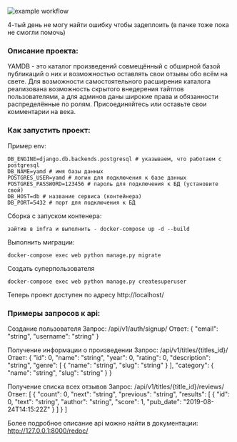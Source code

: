 ![example workflow](https://github.com/artymons/yamdb_final/actions/workflows/yamdb_workflow.yml/badge.svg)

4-тый день не могу найти ошибку чтобы задеплоить (в пачке тоже пока не смогли помочь)

### Описание проекта:

YAMDB - это каталог произведений совмещённый с обширной базой публикаций о них и возможностью оставлять свои отзывы обо всём на свете.
Для возможности самостоятельного расширения каталога реализована возможность скрытого внедерения тайтлов пользователями, а для админов даны широкие права и обязанности распределённые по ролям. Присоединяйтесь или оставьте свои комментарии на века.

### Как запустить проект:

Пример env:

```
DB_ENGINE=django.db.backends.postgresql # указываем, что работаем с postgresql
DB_NAME=yamd # имя базы данных
POSTGRES_USER=yamd # логин для подключения к базе данных
POSTGRES_PASSWORD=123456 # пароль для подключения к БД (установите свой)
DB_HOST=db # название сервиса (контейнера)
DB_PORT=5432 # порт для подключения к БД
```

Сборка с запуском контенера:

```
зайтив в infra и выполнить - docker-compose up -d --build
```

Выполнить миграции:

```
docker-compose exec web python manage.py migrate
```

Создать суперпользователя

```
docker-compose exec web python manage.py createsuperuser
```
Теперь проект доступен по адресу http://localhost/

### Примеры запросов к api:

Создание пользователя
Запрос:
/api/v1/auth/signup/
Ответ:
{
  "email": "string",
  "username": "string"
}

Получение информации о произведении
Запрос:
/api/v1/titles/{titles_id}/
Ответ:
{
  "id": 0,
  "name": "string",
  "year": 0,
  "rating": 0,
  "description": "string",
  "genre": [
    {
      "name": "string",
      "slug": "string"
    }
  ],
  "category": {
    "name": "string",
    "slug": "string"
  }
}

Получение списка всех отзывов
Запрос:
/api/v1/titles/{title_id}/reviews/
Ответ:
[
  {
    "count": 0,
    "next": "string",
    "previous": "string",
    "results": [
      {
        "id": 0,
        "text": "string",
        "author": "string",
        "score": 1,
        "pub_date": "2019-08-24T14:15:22Z"
      }
    ]
  }
]

Более подробное описание api можно найти в документации:
http://127.0.0.1:8000/redoc/
